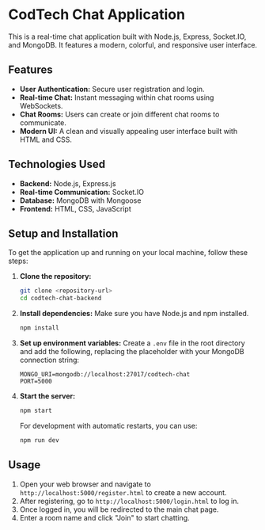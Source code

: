 # CodTech Chat Application

This is a real-time chat application built with Node.js, Express, Socket.IO, and MongoDB. It features a modern, colorful, and responsive user interface.

## Features

*   **User Authentication:** Secure user registration and login.
*   **Real-time Chat:** Instant messaging within chat rooms using WebSockets.
*   **Chat Rooms:** Users can create or join different chat rooms to communicate.
*   **Modern UI:** A clean and visually appealing user interface built with HTML and CSS.

## Technologies Used

*   **Backend:** Node.js, Express.js
*   **Real-time Communication:** Socket.IO
*   **Database:** MongoDB with Mongoose
*   **Frontend:** HTML, CSS, JavaScript

## Setup and Installation

To get the application up and running on your local machine, follow these steps:

1.  **Clone the repository:**
    ```bash
    git clone <repository-url>
    cd codtech-chat-backend
    ```

2.  **Install dependencies:**
    Make sure you have Node.js and npm installed.
    ```bash
    npm install
    ```

3.  **Set up environment variables:**
    Create a `.env` file in the root directory and add the following, replacing the placeholder with your MongoDB connection string:
    ```
    MONGO_URI=mongodb://localhost:27017/codtech-chat
    PORT=5000
    ```

4.  **Start the server:**
    ```bash
    npm start
    ```
    For development with automatic restarts, you can use:
    ```bash
    npm run dev
    ```

## Usage

1.  Open your web browser and navigate to `http://localhost:5000/register.html` to create a new account.
2.  After registering, go to `http://localhost:5000/login.html` to log in.
3.  Once logged in, you will be redirected to the main chat page.
4.  Enter a room name and click "Join" to start chatting.
